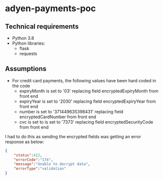 # adyen-payments-poc

## Technical requirements
* Python 3.8
* Python libraries:
    * flask
    * requests

## Assumptions
* For credit card payments, the following values have been hard coded in the code
    * expiryMonth is set to '03' replacing field encryptedExpiryMonth from front end
    * expiryYear is set to '2030' replacing field encryptedExpiryYear from front end
    * number is set to '371449635398431' replacing field encryptedCardNumber from front end
    * cvc is set to is set to '7373' replacing field encryptedSecurityCode from front end

I had to do this as sending the encrypted fields was getting an error response as below:
```json
{
	"status":422,
	"errorCode":"174",
	"message":"Unable to decrypt data",
	"errorType":"validation"
}
```
